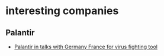 # interesting companies

## Palantir

- [Palantir in talks with Germany France for virus fighting tool](https://www.bloomberg.com/news/articles/2020-04-01/palantir-in-talks-with-germany-france-for-virus-fighting-tool)
